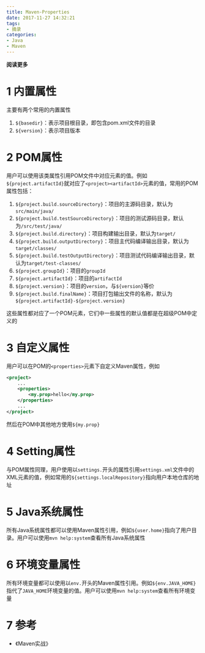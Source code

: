 ```yaml
---
title: Maven-Properties
date: 2017-11-27 14:32:21
tags: 
- 摘录
categories: 
- Java
- Maven
---
```


**阅读更多**

<!--more-->

# 1 内置属性

主要有两个常用的内置属性

1. `${basedir}`：表示项目根目录，即包含pom.xml文件的目录
1. `${version}`：表示项目版本

# 2 POM属性

用户可以使用该类属性引用POM文件中对应元素的值。例如`${project.artifactId}`就对应了`<project><artifactId>`元素的值，常用的POM属性包括：

1. `${project.build.sourceDirectory}`：项目的主源码目录，默认为`src/main/java/`
1. `${project.build.testSourceDirectory}`：项目的测试源码目录，默认为`/src/test/java/`
1. `${project.build.directory}`：项目构建输出目录，默认为`target/`
1. `${project.build.outputDirectory}`：项目主代码编译输出目录，默认为`target/classes/`
1. `${project.build.testOutputDirectory}`：项目测试代码编译输出目录，默认为`target/test-classes/`
1. `${project.groupId}`：项目的`groupId`
1. `${project.artifactId}`：项目的`artifactId`
1. `${project.version}`：项目的`version`，与`${version}`等价
1. `${project.build.finalName}`：项目打包输出文件的名称，默认为`${project.artifactId}-${project.version}`

这些属性都对应了一个POM元素，它们中一些属性的默认值都是在超级POM中定义的

# 3 自定义属性

用户可以在POM的`<properties>`元素下自定义Maven属性，例如

```xml
<project>
    ...
    <properties>
        <my.prop>hello</my.prop>
    </properties>
    ...
</project>
```

然后在POM中其他地方使用`${my.prop}`

# 4 Setting属性

与POM属性同理，用户使用以`settings.`开头的属性引用`settings.xml`文件中的XML元素的值，例如常用的`${settings.localRepository}`指向用户本地仓库的地址

# 5 Java系统属性

所有Java系统属性都可以使用Maven属性引用，例如`${user.home}`指向了用户目录。用户可以使用`mvn help:system`查看所有Java系统属性

# 6 环境变量属性

所有环境变量都可以使用以`env.`开头的Maven属性引用。例如`${env.JAVA_HOME}`指代了`JAVA_HOME`环境变量的值。用户可以使用`mvn help:system`查看所有环境变量

# 7 参考

* 《Maven实战》
